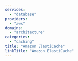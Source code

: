 ```yaml
---
services:
  - "database"
providers:
  - "aws"
domains:
  - "architecture"
categories:
  - "caching"
title: "Amazon ElastiCache"
linkTitle: "Amazon ElastiCache"
---
```


